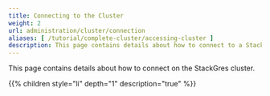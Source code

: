 ```yaml
---
title: Connecting to the Cluster
weight: 2
url: administration/cluster/connection
aliases: [ /tutorial/complete-cluster/accessing-cluster ]
description: This page contains details about how to connect to a StackGres cluster.
---
```


This page contains details about how to connect on the StackGres cluster.

{{% children style="li" depth="1" description="true" %}}
